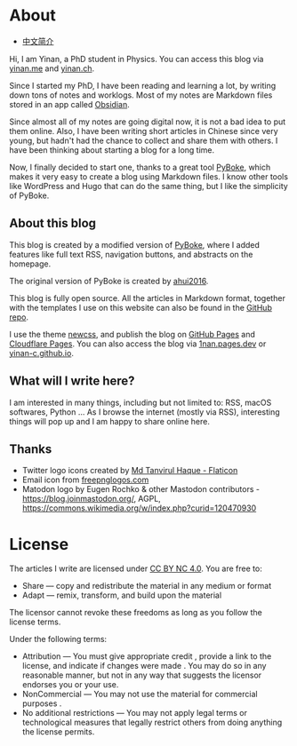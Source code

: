 # About

- [中文简介](https://yinan.me/hello-world)

Hi, I am Yinan, a PhD student in Physics. You can access this blog via [yinan.me](https://yinan.me/) and [yinan.ch](https://yinan.ch/).
 
Since I started my PhD, I have been reading and learning a lot, by writing down tons of notes and worklogs. Most of my notes are Markdown files stored in an app called [Obsidian](https://obsidian.md/).

Since almost all of my notes are going digital now, it is not a bad idea to put them online. Also, I have been writing short articles in Chinese since very young, but hadn't had the chance to collect and share them with others. I have been thinking about starting a blog for a long time. 

Now, I finally decided to start one, thanks to a great tool [PyBoke](https://github.com/ahui2016/pyboke), which makes it very easy to create a blog using Markdown files. I know other tools like WordPress and Hugo that can do the same thing, but I like the simplicity of PyBoke. 

## About this blog

This blog is created by a modified version of [PyBoke](https://github.com/yinan-c/pyboke), where I added features like full text RSS, navigation buttons, and abstracts on the homepage.

The original version of PyBoke is created by [ahui2016](https://github.com/ahui2016).

This blog is fully open source. All the articles in Markdown format, together with the templates I use on this website can also be found in the [GitHub repo](https://github.com/yinan-c/blog).

I use the theme [newcss](https://newcss.net/), and publish the blog on [GitHub Pages](https://pages.github.com/) and [Cloudflare Pages](https://pages.cloudflare.com). You can also access the blog via [1nan.pages.dev](https://1nan.pages.dev/) or [yinan-c.github.io](https://yinan-c.github.io/).

## What will I write here?

I am interested in many things, including but not limited to: RSS, macOS softwares, Python ... As I browse the internet (mostly via RSS), interesting things will pop up and I am happy to share online here.

## Thanks

- Twitter logo icons created by [Md Tanvirul Haque - Flaticon](https://www.flaticon.com/free-icon/twitter_3670151)
- Email icon from [freepnglogos.com](https://www.freepnglogos.com/images/email-13765.html)
- Matodon logo by Eugen Rochko &amp; other Mastodon contributors - https://blog.joinmastodon.org/, AGPL, https://commons.wikimedia.org/w/index.php?curid=120470930

# License

The articles I write are licensed under [CC BY NC 4.0](https://creativecommons.org/licenses/by-nc/4.0/). You are free to:
- Share — copy and redistribute the material in any medium or format
- Adapt — remix, transform, and build upon the material

The licensor cannot revoke these freedoms as long as you follow the license terms.

Under the following terms:
- Attribution — You must give appropriate credit , provide a link to the license, and indicate if changes were made . You may do so in any reasonable manner, but not in any way that suggests the licensor endorses you or your use.
- NonCommercial — You may not use the material for commercial purposes .
- No additional restrictions — You may not apply legal terms or technological measures that legally restrict others from doing anything the license permits.

